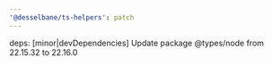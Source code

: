 ```yaml
---
'@desselbane/ts-helpers': patch
---
```


deps: [minor|devDependencies] Update package @types/node from 22.15.32 to 22.16.0
